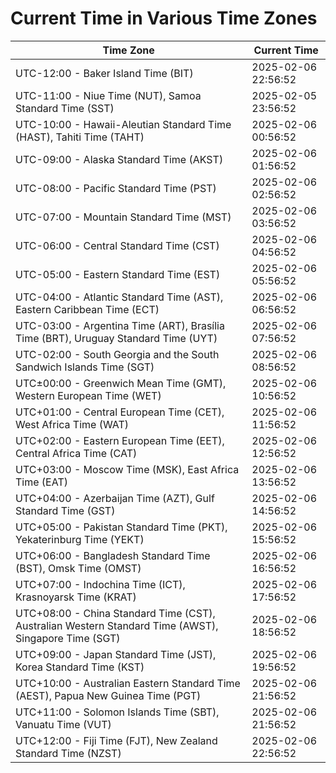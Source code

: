 # Current Time in Various Time Zones

| Time Zone | Current Time |
|-----------|--------------|
| UTC-12:00 - Baker Island Time (BIT) | 2025-02-06 22:56:52 |
| UTC-11:00 - Niue Time (NUT), Samoa Standard Time (SST) | 2025-02-05 23:56:52 |
| UTC-10:00 - Hawaii-Aleutian Standard Time (HAST), Tahiti Time (TAHT) | 2025-02-06 00:56:52 |
| UTC-09:00 - Alaska Standard Time (AKST) | 2025-02-06 01:56:52 |
| UTC-08:00 - Pacific Standard Time (PST) | 2025-02-06 02:56:52 |
| UTC-07:00 - Mountain Standard Time (MST) | 2025-02-06 03:56:52 |
| UTC-06:00 - Central Standard Time (CST) | 2025-02-06 04:56:52 |
| UTC-05:00 - Eastern Standard Time (EST) | 2025-02-06 05:56:52 |
| UTC-04:00 - Atlantic Standard Time (AST), Eastern Caribbean Time (ECT) | 2025-02-06 06:56:52 |
| UTC-03:00 - Argentina Time (ART), Brasília Time (BRT), Uruguay Standard Time (UYT) | 2025-02-06 07:56:52 |
| UTC-02:00 - South Georgia and the South Sandwich Islands Time (SGT) | 2025-02-06 08:56:52 |
| UTC±00:00 - Greenwich Mean Time (GMT), Western European Time (WET) | 2025-02-06 10:56:52 |
| UTC+01:00 - Central European Time (CET), West Africa Time (WAT) | 2025-02-06 11:56:52 |
| UTC+02:00 - Eastern European Time (EET), Central Africa Time (CAT) | 2025-02-06 12:56:52 |
| UTC+03:00 - Moscow Time (MSK), East Africa Time (EAT) | 2025-02-06 13:56:52 |
| UTC+04:00 - Azerbaijan Time (AZT), Gulf Standard Time (GST) | 2025-02-06 14:56:52 |
| UTC+05:00 - Pakistan Standard Time (PKT), Yekaterinburg Time (YEKT) | 2025-02-06 15:56:52 |
| UTC+06:00 - Bangladesh Standard Time (BST), Omsk Time (OMST) | 2025-02-06 16:56:52 |
| UTC+07:00 - Indochina Time (ICT), Krasnoyarsk Time (KRAT) | 2025-02-06 17:56:52 |
| UTC+08:00 - China Standard Time (CST), Australian Western Standard Time (AWST), Singapore Time (SGT) | 2025-02-06 18:56:52 |
| UTC+09:00 - Japan Standard Time (JST), Korea Standard Time (KST) | 2025-02-06 19:56:52 |
| UTC+10:00 - Australian Eastern Standard Time (AEST), Papua New Guinea Time (PGT) | 2025-02-06 21:56:52 |
| UTC+11:00 - Solomon Islands Time (SBT), Vanuatu Time (VUT) | 2025-02-06 21:56:52 |
| UTC+12:00 - Fiji Time (FJT), New Zealand Standard Time (NZST) | 2025-02-06 22:56:52 |
